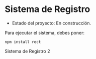 <h1>Sistema de Registro</h1>

- Estado del proyecto: En construcción.

Para ejecutar el sistema, debes poner: 

```npm install rect```

Sistema de Registro 2
